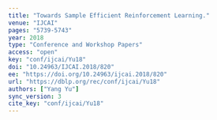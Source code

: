```yaml
---
title: "Towards Sample Efficient Reinforcement Learning."
venue: "IJCAI"
pages: "5739-5743"
year: 2018
type: "Conference and Workshop Papers"
access: "open"
key: "conf/ijcai/Yu18"
doi: "10.24963/IJCAI.2018/820"
ee: "https://doi.org/10.24963/ijcai.2018/820"
url: "https://dblp.org/rec/conf/ijcai/Yu18"
authors: ["Yang Yu"]
sync_version: 3
cite_key: "conf/ijcai/Yu18"
---
```

